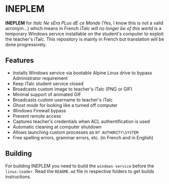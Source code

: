 INEPLEM
=======

**INEPLEM** for *Italc Ne sEra PLus dE ce Monde* (Yes, I know this is not a valid acronym...) which means in French *iTalc will no longer be of this world* is a temporary Windows service installable on the student's computer to exploit the teacher's iTalc.
This repository is mainly in French but translation will be done progressively.

Features
--------

- Installs Windows service via bootable Alpine Linux drive to bypass Administrator requirement
- Keep iTalc student service closed
- Broadcasts custom image to teacher's iTalc (PNG or GIF)
- Minimal support of animated GIF
- Broadcasts custom username to teacher's iTalc
- *Ghost mode* for looking like a turned off computer
- Windows Firewall bypass
- Prevent remote access
- Captures teacher's credentials when ACL authentification is used
- Automatic cleaning at computer shutdown
- Allows launching custom processes as `NT AUTHORITY\SYSTEM`
- Free spelling errors, grammar errors, etc. (in French and in English)

Building
--------

For building INEPLEM you need to build the `windows-service` before the `linux-loader`.
Read the `README.md` file in respective folders to get builds instructions.
